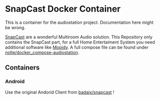 # SnapCast Docker Container
This is a container for the audiostation project. Documentation here might be wrong.

 [SnapCast](https://github.com/badaix/snapcast) are a wonderful Multiroom Audio solution. This Repository only contains the SnapCast part, for a full Home Entertaiment System you need additional software like [Mopidy](https://www.mopidy.com/). A full compose file can be found under [nolte/docker_compose-audiostation](https://github.com/nolte/docker_compose-audiostation).

## Containers

### Android

 Use the original Andorid Client from [badaix/snapcast](https://github.com/badaix/snapcast/releases/latest) !

